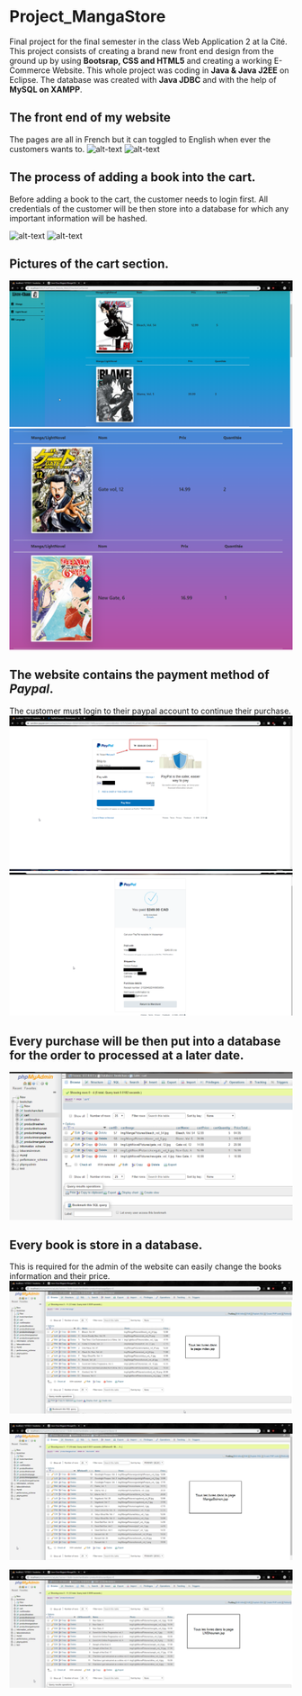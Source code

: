 # Project_MangaStore
Final project for the final semester in the class Web Application 2 at la Cité. This project consists of creating a brand new front end design from the ground up by using **Bootsrap, CSS and HTML5** and creating a working E-Commerce Website. This whole project was coding in **Java & Java J2EE** on Eclipse. The database was created with **Java JDBC** and with the help of **MySQL on XAMPP**.
 
## The front end of my website
The pages are all in French but it can toggled to English when ever the customers wants to.
![alt-text](gifs/1.gif)
![alt-text](gifs/2.gif)



## The process of adding a book into the cart.
Before adding a book to the cart, the customer needs to login first. 
All credentials of the customer will be then store into a database for which any important information will be hashed.

![alt-text](gifs/3.gif)
![alt-text](gifs/4.gif)


## Pictures of the cart section.
![alt-text](Pictures/1.png)
![alt-text](Pictures/2.png)

## The website contains the payment method of *Paypal*.
The customer must login to their paypal account to continue their purchase.
![alt-text](Pictures/4.png)
![alt-text](Pictures/6.png)

## Every purchase will be then put into a database for the order to processed at a later date.
![alt-text](Pictures/5.png)





## Every book is store in a database.
This is required for the admin of the website can easily change the books information and their price.
![alt-text](Pictures/7.png)

![alt-text](Pictures/8.png)

![alt-text](Pictures/9.png)
